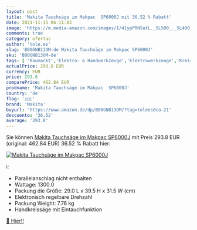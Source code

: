 ```yaml
---
layout: post
title: 'Makita Tauchsäge im Makpac  SP6000J mit 36.52 % Rabatt'
date: 2021-11-15 06:11:03
image: 'https://m.media-amazon.com/images/I/41ypPRN5atL._SL500_._SL400_.jpg'
comments: true
category: ofertas
author: 'tole.es'
slug: 'B00GNB13OM-de Makita Tauchsäge im Makpac SP6000J'
sku: 'B00GNB13OM-de'
tags: [ 'Baumarkt','Elektro- & Handwerkzeuge','Elektrowerkzeuge','Kreissägen','Sägen','makita', ]
actualPrice: 293.8 EUR
currency: EUR
price: 293.8
comparePrice: 462.84 EUR
prodname: 'Makita Tauchsäge im Makpac  SP6000J'
country: 'de'
flag: '🇩🇪'
brand: 'Makita'
buyurl: 'https://www.amazon.de/dp/B00GNB13OM/?tag=tolees0ca-21'
descuento: '36.52'
average: '293.8'
---
```


Sie können [Makita Tauchsäge im Makpac  SP6000J](https://www.amazon.de/dp/B00GNB13OM/?tag=tolees0ca-21) mit Preis 293.8 EUR (original: 462.84 EUR) 36.52 % Rabatt hier:

[![Makita Tauchsäge im Makpac  SP6000J](https://m.media-amazon.com/images/I/41ypPRN5atL._SL500_._SL400_.jpg)](https://www.amazon.de/dp/B00GNB13OM/?tag=tolees0ca-21)

ℹ️:

- Parallelanschlag nicht enthalten
- Wattage: 1300.0
- Packung die Größe: 29.0 L x 39.5 H x 31.5 W (cm)
- Elektronisch regelbare Drehzahl
- Packung Weight: 7.76 kg
- Handkreissäge mit Eintauchfunktion

[🛒 Hier!!](https://www.amazon.de/dp/B00GNB13OM/?tag=tolees0ca-21)
